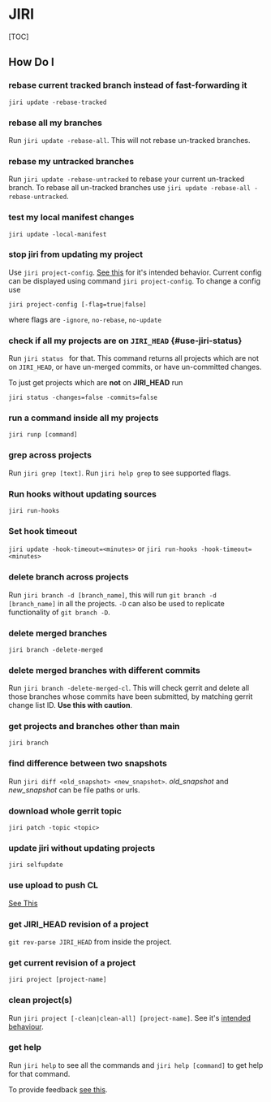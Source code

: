 # JIRI

[TOC]

## How Do I

### rebase current tracked branch instead of fast-forwarding it

`jiri update -rebase-tracked`

### rebase all my branches

Run  `jiri update -rebase-all`. This will not rebase un-tracked branches.

### rebase my untracked branches

Run `jiri update -rebase-untracked` to rebase your current un-tracked branch. To rebase all un-tracked branches use `jiri update -rebase-all -rebase-untracked`.

### test my local manifest changes

`jiri update -local-manifest`

### stop jiri from updating my project

Use `jiri project-config`. [See this](/behaviour.md#intended-project-config) for it's intended behavior.
Current config can be displayed using command `jiri project-config`.
To change a config use
```
jiri project-config [-flag=true|false]
```
where flags are `-ignore`, `no-rebase`, `no-update`

### check if all my projects are on `JIRI_HEAD` {#use-jiri-status}

Run `jiri status ` for that. This command returns all projects which are not on `JIRI_HEAD`, or have un-merged commits, or have un-committed changes.

To just get projects which are **not** on **JIRI_HEAD** run
```
jiri status -changes=false -commits=false
```
### run a command inside all my projects

`jiri runp [command]`

### grep across projects

Run `jiri grep [text]`. Run `jiri help grep` to see supported flags.

### Run hooks without updating sources
`jiri run-hooks`

### Set hook timeout
`jiri update -hook-timeout=<minutes>` or `jiri run-hooks -hook-timeout=<minutes>`

### delete branch across projects

Run `jiri branch -d [branch_name]`, this will run `git branch -d [branch_name]` in all the projects. `-D` can also be used to replicate functionality of `git branch -D`.

### delete merged branches
`jiri branch -delete-merged`

### delete merged branches with different commits
Run `jiri branch -delete-merged-cl`. This will check gerrit and delete all those branches whose commits have been submitted, by matching gerrit change list ID. **Use this with caution**.

### get projects and branches other than main

`jiri branch`

### find difference between two snapshots
Run `jiri diff <old_snapshot> <new_snapshot>`. *old_snapshot* and *new_snapshot* can be file paths or urls.

### download whole gerrit topic

`jiri patch -topic <topic>`

### update jiri without updating projects

`jiri selfupdate`

### use upload to push CL

[See This](/README.md#Gerrit-CL-workflow)

### get JIRI_HEAD revision of a project

`git rev-parse JIRI_HEAD` from inside the project.

### get current revision of a project

`jiri project [project-name]`

### clean project(s)

Run `jiri project [-clean|clean-all] [project-name]`. See it's [intended behaviour](/behaviour.md#intended-project-clean).

### get help

Run `jiri help` to see all the commands and `jiri help [command]` to get help for that command.

To provide feedback [see this](/behaviour.md#feedback).
